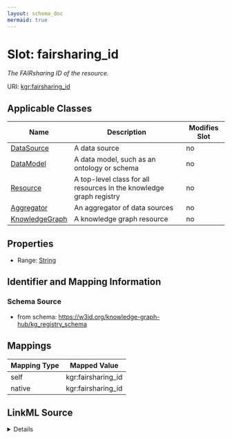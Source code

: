 ```yaml
---
layout: schema_doc
mermaid: true
---
```




# Slot: fairsharing_id


_The FAIRsharing ID of the resource._





URI: [kgr:fairsharing_id](https://w3id.org/bridge2ai/data-sheets-schema/fairsharing_id)



<!-- no inheritance hierarchy -->





## Applicable Classes

| Name | Description | Modifies Slot |
| --- | --- | --- |
| [DataSource](DataSource.html) | A data source |  no  |
| [DataModel](DataModel.html) | A data model, such as an ontology or schema |  no  |
| [Resource](Resource.html) | A top-level class for all resources in the knowledge graph registry |  no  |
| [Aggregator](Aggregator.html) | An aggregator of data sources |  no  |
| [KnowledgeGraph](KnowledgeGraph.html) | A knowledge graph resource |  no  |







## Properties

* Range: [String](String.html)





## Identifier and Mapping Information







### Schema Source


* from schema: https://w3id.org/knowledge-graph-hub/kg_registry_schema




## Mappings

| Mapping Type | Mapped Value |
| ---  | ---  |
| self | kgr:fairsharing_id |
| native | kgr:fairsharing_id |




## LinkML Source

<details>
```yaml
name: fairsharing_id
description: The FAIRsharing ID of the resource.
from_schema: https://w3id.org/knowledge-graph-hub/kg_registry_schema
rank: 1000
alias: fairsharing_id
owner: Resource
domain_of:
- Resource
range: string

```
</details>
